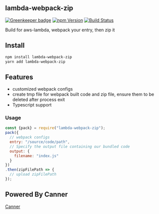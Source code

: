 ## lambda-webpack-zip

[![Greenkeeper badge](https://badges.greenkeeper.io/Canner/lambda-webpack-zip.svg)](https://greenkeeper.io/)
[![npm Version](https://img.shields.io/npm/v/lambda-webpack-zip.svg?style=flat-square)](https://www.npmjs.org/package/lambda-webpack-zip)
[![Build Status](https://travis-ci.org/Canner/lambda-webpack-zip.svg?branch=master)](https://travis-ci.org/Canner/lambda-webpack-zip)

Build for aws-lambda, webpack your entry, then zip it

## Install
``` sh
npm install lambda-webpack-zip
yarn add lambda-webpack-zip
```

## Features
* customized webpack configs
* create tmp file for webpack built code and zip file, ensure them to be deleted after process exit
* Typescript support

### Usage
``` js
const {pack} = require("lambda-webpack-zip");
pack({
  // webpack configs
  entry: "/source/code/path",
  // Specify the output file containing our bundled code
  output: {
    filename: "index.js"
  }
})
.then(zipFilePath => {
  // upload zipFilePath
});
```

## Powered By Canner
[Canner](https://www.canner.io/)
